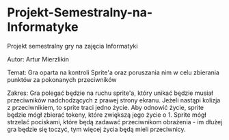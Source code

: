 # Projekt-Semestralny-na-Informatyke

Projekt semestralny gry na zajęcia Informatyki

Autor: Artur Mierzlikin

Temat: Gra oparta na kontroli Sprite'a oraz poruszania nim w celu zbierania punktów za pokonanych przeciwników

Zakres: Gra polegać będzie na ruchu sprite'a, który unikać będzie musiał przeciwników nadchodzących z prawej strony ekranu. 
Jeżeli nastąpi kolizja z przeciwnikiem, to sprite traci jedno życie. 
Aby odnowić życie, sprite będzie mógł zbierać tokeny, które zwiększą jego życie o 1. 
Sprite mógł strzelać pociskami, które będą zadawać przeciwnikom obrażenia - im dłużej gra będzie się toczyć, tym więcej życia będą mieli przeciwnicy.
